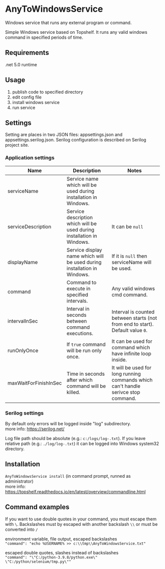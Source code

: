 # AnyToWindowsService
Windows service that runs any external program or command.

Simple Windows service based on Topshelf. It runs any valid windows command in specified periods of time.

## Requirements
.net 5.0 runtime

## Usage
1. publish code to specified directory
1. edit config file
1. install windows service
1. run service

## Settings
Setting are places in two JSON files: appsettings.json and appsettings.serilog.json. Serilog configuration is described on Serilog project site.

### Application settings
| Name | Description | Notes |
| ------------ | ------------ | ------------ |
| serviceName | Service name which will be used during installation in Windows. | |
| serviceDescription | Service description which will be used during installation in Windows. | It can be `null` |
| displayName | Service display name which will be used during installation in Windows. | If it is `null` then serviceName will be used. |
| command | Command to execute in specified intervals. | Any valid windows cmd command. |
| intervalInSec | Interval in seconds between command executions. | Interval is counted between starts (not from end to start). Default value `0`. |
| runOnlyOnce | If `true` command will be run only once. | It can be used for command which have infinite loop inside. |
| maxWaitForFinishInSec | Time in seconds after which command will be killed. | It will be used for long running commands which can't handle serivce stop command. |

### Serilog settings
By default only errors will be logged inside "log" subdirectory.  
more info: https://serilog.net/

Log file path should be absolute (e.g.: `c:/logs/log-.txt`). If you leave relative path (e.g.: `./log/log-.txt`) it can be logged into Windows system32 directory.

## Installation
`AnyToWindowsService install` (in command prompt, runned as administrator)  
more info: https://topshelf.readthedocs.io/en/latest/overview/commandline.html

## Command examples
If you want to use double quotes in your command, you must escape them with `\`. Backslashes must by escaped with another backslash `\\` or must be converted into `/` 

environment variable, file output, escaped backslashes  
`"command": "echo %USERNAME% >> c:\\tmp\\AnyToWindowsService.txt"`

escaped double quotes, slashes instead of backslashes  
`"command": "\"C:/python-3.9.8/python.exe\" \"C:/python/selenium/tmp.py\""`

